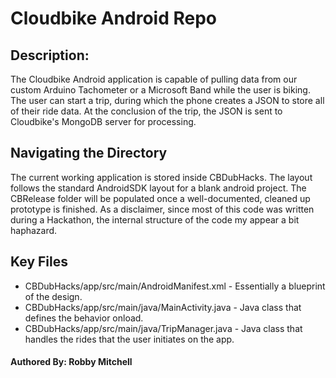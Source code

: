 # Cloudbike Android Repo

## Description:
  The Cloudbike Android application is capable of pulling data from our custom Arduino Tachometer or a Microsoft Band while the user is biking. The user can start a trip, during which the phone creates a JSON to store all of their ride data. At the conclusion of the trip, the JSON is sent to Cloudbike's MongoDB server for processing.
  
## Navigating the Directory
  The current working application is stored inside CBDubHacks. The layout follows the standard AndroidSDK layout for a blank android project. The CBRelease folder will be populated once a well-documented, cleaned up prototype is finished. As a disclaimer, since most of this code was written during a Hackathon, the internal structure of the code my appear a bit haphazard.
  
## Key Files
* CBDubHacks/app/src/main/AndroidManifest.xml - Essentially a blueprint of the design.
* CBDubHacks/app/src/main/java/MainActivity.java - Java class that defines the behavior onload.
* CBDubHacks/app/src/main/java/TripManager.java - Java class that handles the rides that the user initiates on the app.


#### Authored By: Robby Mitchell
